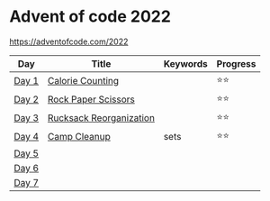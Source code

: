 # Advent of code 2022

https://adventofcode.com/2022

| Day                      | Title                                                              | Keywords                                            | Progress |
|--------------------------|--------------------------------------------------------------------|-----------------------------------------------------|---------|
| [Day 1](day1/day1.fsx)   | [Calorie Counting](https://adventofcode.com/2022/day/1)            |                                       | ⭐⭐ |
| [Day 2](day2/day2.fsx) | [Rock Paper Scissors](https://adventofcode.com/2022/day/2)                   |                                                     | ⭐⭐ |
| [Day 3](day3/day3.fsx) | [Rucksack Reorganization](https://adventofcode.com/2022/day/3)     |                                               | ⭐⭐ |
| [Day 4](day3/day4.fsx) | [Camp Cleanup](https://adventofcode.com/2022/day/4)     |  sets                  | ⭐⭐ |
| [Day 5](day3/day5.fsx) | [](https://adventofcode.com/2022/day/5)     | 
| [Day 6](day3/day6.fsx) | [](https://adventofcode.com/2022/day/6)     | 
| [Day 7](day3/day7.fsx) | [](https://adventofcode.com/2022/day/7)     | 
